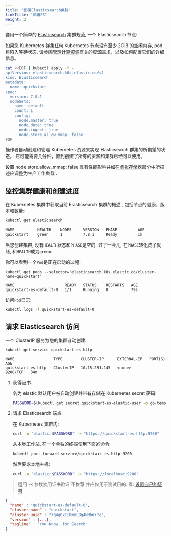 ```yaml
---
title: "部署Elasticsearch集群"
linkTitle: "部署ES"
weight: 2
---
```


套用一个简单的 [Elasticsearch](https://www.elastic.co/guide/en/elasticsearch/reference/7.8/getting-started.html) 集群规范, 一个 Elasticsearch 节点:

如果您 Kubernetes 群集任何 Kubernetes 节点没有至少 2GiB 的空闲内存, pod 将陷入等待状态.
请参阅[管理计算资源](https://www.elastic.co/guide/en/cloud-on-k8s/current/k8s-managing-compute-resources.html)有关的资源需求，以及如何配置它们的详细信息。

```sh
cat <<EOF | kubectl apply -f -
apiVersion: elasticsearch.k8s.elastic.co/v1
kind: Elasticsearch
metadata:
  name: quickstart
spec:
  version: 7.8.1
  nodeSets:
  - name: default
    count: 1
    config:
      node.master: true
      node.data: true
      node.ingest: true
      node.store.allow_mmap: false
EOF
```

操作者自动创建和管理 Kubernetes 资源来实现 Elasticsearch 群集的所期望的状态。
它可能需要几分钟，直到创建了所有的资源和集群已经可以使用。

设置 node.store.allow_mmap: false 具有性能影响并如在[虚拟存储器](https://www.elastic.co/guide/en/cloud-on-k8s/current/k8s-virtual-memory.html)部分中所描述应调整为生产工作负载 .

## 监控集群健康和创建进度

在 Kubernetes 集群中获取当前 Elasticsearch 集群的概述 , 包括节点的健康，版本和数量:

```sh
kubectl get elasticsearch

NAME          HEALTH    NODES     VERSION   PHASE         AGE
quickstart    green     1         7.8.1     Ready         1m
```

当您创建集群, 没有`HEALTH`状态和`PHASE`是空的.
过了一会儿, 在`PHASE`转化成了就绪, 和`HEALTH`成为`green`.

你可以看到一个`Pod`是正在启动的过程:

```
kubectl get pods --selector='elasticsearch.k8s.elastic.co/cluster-name=quickstart'

NAME                      READY   STATUS    RESTARTS   AGE
quickstart-es-default-0   1/1     Running   0          79s
```

访问`Pod`日志:

```sh
kubectl logs -f quickstart-es-default-0
```

## 请求 Elasticsearch 访问

一个 ClusterIP 服务为您的集群自动创建:

```
kubectl get service quickstart-es-http

NAME                 TYPE        CLUSTER-IP      EXTERNAL-IP   PORT(S)    AGE
quickstart-es-http   ClusterIP   10.15.251.145   <none>        9200/TCP   34m
```

1. 获得证书.

   名为 elastic 默认用户被自动创建并带有存储在 Kubernetes secret 密码:

   ```sh
   PASSWORD=$(kubectl get secret quickstart-es-elastic-user -o go-template='{{.data.elastic | base64decode}}')
   ```

2. 请求 Elasticsearch 端点.

   在 Kubernetes 集群内:

   ```sh
   curl -u "elastic:$PASSWORD" -k "https://quickstart-es-http:9200"
   ```

   从本地工作站, 在一个单独的终端使用下面的命令:

   ```sh
   kubectl port-forward service/quickstart-es-http 9200
   ```

   然后要求本地主机:

   ```sh
   curl -u "elastic:$PASSWORD" -k "https://localhost:9200"
   ```

> 运用 -k 参数禁用证书验证 不推荐 并应仅用于测试目的. 看: [设置自己的证书](https://www.elastic.co/guide/en/cloud-on-k8s/current/k8s-tls-certificates.html#k8s-setting-up-your-own-certificate)

```json
{
  "name" : "quickstart-es-default-0",
  "cluster_name" : "quickstart",
  "cluster_uuid" : "XqWg0xIiRmmEBg4NMhnYPg",
  "version" : {...},
  "tagline" : "You Know, for Search"
}
```
